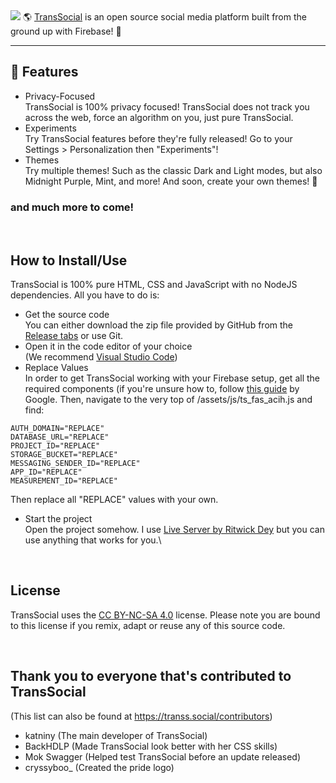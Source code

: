 <img src="https://transs.social/assets/imgs/All_transparent.png" />
🌎 <a href="https://transs.social/" target="_blank">TransSocial</a> is an open source social media platform built from the ground up with Firebase! 🚀

--- 

## 🚀 Features
- Privacy-Focused\
TransSocial is 100% privacy focused! TransSocial does not track you across the web, force an algorithm on you, just pure TransSocial.
- Experiments\
Try TransSocial features before they're fully released! Go to your Settings > Personalization then "Experiments"!
- Themes\
Try multiple themes! Such as the classic Dark and Light modes, but also Midnight Purple, Mint, and more! And soon, create your own themes! 🎨
### and much more to come!

<br />

## How to Install/Use
TransSocial is 100% pure HTML, CSS and JavaScript with no NodeJS dependencies. All you have to do is:
- Get the source code\
You can either download the zip file provided by GitHub from the <a href="https://github.com/katniny/transsocial/releases/tag/Version" target="_blank">Release tabs</a> or use Git.
- Open it in the code editor of your choice\
(We recommend <a href="https://code.visualstudio.com/">Visual Studio Code</a>)
- Replace Values\
In order to get TransSocial working with your Firebase setup, get all the required components (if you're unsure how to, follow <a href="https://support.google.com/firebase/answer/7015592#zippy=%2Cin-this-article">this guide</a> by Google. Then, navigate to the very top of /assets/js/ts_fas_acih.js and find:
```API_KEY="REPLACE"
AUTH_DOMAIN="REPLACE"
DATABASE_URL="REPLACE"
PROJECT_ID="REPLACE"
STORAGE_BUCKET="REPLACE"
MESSAGING_SENDER_ID="REPLACE"
APP_ID="REPLACE"
MEASUREMENT_ID="REPLACE"
```
Then replace all "REPLACE" values with your own.
- Start the project\
Open the project somehow. I use <a href="https://marketplace.visualstudio.com/items?itemName=ritwickdey.LiveServer">Live Server by Ritwick Dey</a> but you can use anything that works for you.\

<br />

## License
TransSocial uses the <a href="https://creativecommons.org/licenses/by-nc-sa/4.0/">CC BY-NC-SA 4.0</a> license. Please note you are bound to this license if you remix, adapt or reuse any of this source code.

<br />

## Thank you to everyone that's contributed to TransSocial
(This list can also be found at https://transs.social/contributors)
* katniny (The main developer of TransSocial)
* BackHDLP (Made TransSocial look better with her CSS skills)
* Mok Swagger (Helped test TransSocial before an update released)
* cryssyboo_ (Created the pride logo)